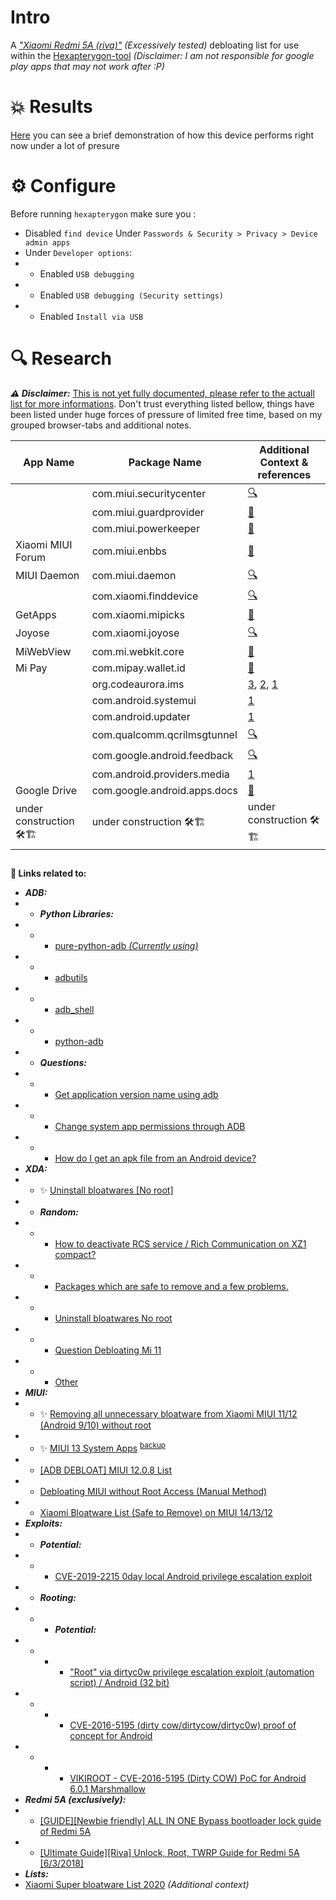 # Intro
A *["Xiaomi Redmi 5A (riva)"](https://www.gsmarena.com/xiaomi_redmi_5a-8898.php) (Excessively tested)* debloating list for use within the [Hexapterygon-tool](https://github.com/GiorgosXou/hexapterygon) *(Disclaimer: I am not responsible for google play apps that may not work after :P)*

# 💥 Results

[Here](https://odysee.com/hexapterygon:9) you can see a brief demonstration of how this device performs right now under a lot of presure

# ⚙️ Configure 
Before running `hexapterygon` make sure you :
- Disabled `find device` Under `Passwords & Security > Privacy > Device admin apps`
- Under `Developer options`:
- - Enabled `USB debugging`
- - Enabled `USB debugging (Security settings)` 
- - Enabled `Install via USB`


# 🔍 Research
***⚠️ Disclaimer:*** [This is not yet fully documented, please refer to the actuall list for more informations](https://github.com/GiorgosXou/Our-Xiaomi-Redmi-5A-riva-debloating-list/blob/main/devices/Xiaomi%20Redmi%205A%20riva.txt). Don't trust everything listed bellow, things have been listed under huge forces of pressure of limited free time, based on my grouped browser-tabs and additional notes.

|App Name |Package Name |Additional Context & references|
|---|---|---|
||com.miui.securitycenter|[🔍](https://forum.xda-developers.com/t/can-miui-security-center-be-removed.3897111/)|
||com.miui.guardprovider|[🦠](https://research.checkpoint.com/2019/vulnerability-in-xiaomi-pre-installed-security-app/)|
||com.miui.powerkeeper|[🦠](https://forum.xda-developers.com/t/psa-com-miui-powerkeeper-acts-like-a-malware-remove-it-trough-adb-for-increased-performance.4514455/)|
|Xiaomi MIUI Forum|com.miui.enbbs|[🛒](https://www.apkmirror.com/apk/xiaomi-inc-2/xiaomi-miui-forum/xiaomi-miui-forum-2-0-3-release/xiaomi-miui-forum-2-0-3-android-apk-download/)|
|MIUI Daemon|com.miui.daemon|[🔍](https://xiaomiui.net/what-is-the-miui-daemon-app-on-xiaomi-devices-1085/)|
||com.xiaomi.finddevice|[🔍](https://forum.xda-developers.com/t/anybody-knows-how-to-disable-finddevice.3322341/#post-87580581)|
|GetApps|com.xiaomi.mipicks|[🛒](https://apkcombo.com/getapps/com.xiaomi.mipicks/)|
|Joyose|com.xiaomi.joyose|[🔍](https://xiaomiui.net/what-is-the-joyose-app-on-xiaomi-phones-14625/)|
|MiWebView|com.mi.webkit.core|[🛒](https://www.apkmirror.com/apk/xiaomi-inc/miwebview/miwebview-1-41_fallback-release/miwebview-1-41_fallback-android-apk-download/)|
|Mi Pay|com.mipay.wallet.id|[🛒](https://www.apkmirror.com/apk/xiaomi-miui/mi-pay-2/mi-pay-2-0-0-3-release/mi-pay-0-0-3-android-apk-download/)|
||org.codeaurora.ims|[3](https://www.reddit.com/r/Xiaomi/comments/jyps2q/orgcodeauroraims/), [2](https://www.reddit.com/r/OnePlus8T/comments/miiitd/what_is_that_orgcodeauroraims_if_anybody_knows/), [1](https://www.reddit.com/r/GooglePixel/comments/tde8mt/orgcodeauroraims_causing_several_issues/)|
||com.android.systemui|[1](https://stackoverflow.com/questions/29229474/is-it-safe-to-disable-com-android-systemui)|
||com.android.updater|[1](https://forum.xda-developers.com/t/do-not-disable-com-android-updater.4084635/)|
||com.qualcomm.qcrilmsgtunnel |[🔍]( https://www.reddit.com/r/Nexus5/comments/1r1em0/anyone_know_what_comqualcommqcrilmsgtunnel_is/ )|
||com.google.android.feedback|[🔍](https://stackoverflow.com/questions/10812432/how-to-use-send-feeback-feedbackactivity-in-android)|
||com.android.providers.media|[1](https://forum.xda-developers.com/t/q-com-android-providers-media-what-is-this-xd.1336239/)|
|Google Drive|com.google.android.apps.docs|[🛒](https://play.google.com/store/apps/details?id=com.google.android.apps.docs)|
|under construction 🛠️🏗️|under construction 🛠️🏗️|under construction 🛠️🏗️|

##


**🔗 Links related to:**
- ***ADB:***
- - ***Python Libraries:***
- - - [pure-python-adb *(Currently using)*](https://github.com/Swind/pure-python-adb)
- - - [adbutils](https://github.com/openatx/adbutils)
- - - [adb_shell](https://github.com/JeffLIrion/adb_shell)
- - - [python-adb](https://github.com/google/python-adb)
- - ***Questions:***
- - - [Get application version name using adb](https://stackoverflow.com/questions/11942762/get-application-version-name-using-adb)
- - - [Change system app permissions through ADB](https://android.stackexchange.com/questions/136698/change-system-app-permissions-through-adb)
- - - [How do I get an apk file from an Android device?](https://stackoverflow.com/questions/4032960/how-do-i-get-an-apk-file-from-an-android-device/18003462#18003462)
- ***XDA:***
- - ✨ [Uninstall bloatwares \[No root\]](https://forum.xda-developers.com/t/uninstall-bloatwares-no-root.4321387/)
- - ***Random:***
- - - [How to deactivate RCS service / Rich Communication on XZ1 compact?](https://forum.xda-developers.com/t/how-to-deactivate-rcs-service-rich-communication-on-xz1-compact.3730605/#post-75164780)
- - - [Packages which are safe to remove and a few problems.](https://forum.xda-developers.com/t/packages-which-are-safe-to-remove-and-a-few-problems.4006171/)
- - - [Uninstall bloatwares No root](https://forum.xda-developers.com/t/uninstall-bloatwares-no-root.4321387/)
- - - [Question Debloating Mi 11](https://forum.xda-developers.com/t/debloating-mi-11.4242883/)
- - - [Other](https://forum.xda-developers.com/t/delete-this.4203903/page-2)
- ***MIUI:***
- - ✨ [Removing all unnecessary bloatware from Xiaomi MIUI 11/12 (Android 9/10) without root](https://selivan.github.io/2020/02/25/removing-bloatware-from-xiaomi-miui-android.html)
- - ✨ [MIUI 13 System Apps](https://gist.github.com/mcxiaoke/0a4c639d04e94c45eb6c787c0f98940a) <sup>[backup](https://gist.github.com/GiorgosXou/9b5efb522be1a3a398b28a416a522c8b)</sup>
- - [\[ADB DEBLOAT\] MIUI 12.0.8 List](https://forum.xda-developers.com/t/adb-debloat-miui-12-0-8-list.4160091/)
- - [Debloating MIUI without Root Access (Manual Method)](https://forum.xda-developers.com/t/debloating-miui-without-root-access-manual-method.4149707/)
- - [Xiaomi Bloatware List (Safe to Remove) on MIUI 14/13/12](https://technastic.com/xiaomi-bloatware-list-miui/)
- ***Exploits:***
- - ***Potential:***
- - - [CVE-2019-2215 0day local Android privilege escalation exploit](https://forum.xda-developers.com/t/cve-2019-2215-0day-local-android-privilege-escalation-exploit.3981873/)
- - ***Rooting:***
- - - ***Potential:***
- - - - ["Root" via dirtyc0w privilege escalation exploit (automation script) / Android (32 bit)](https://gist.github.com/Arinerron/0e99d69d70a778ca13a0087fa6fdfd80)
- - - - [CVE-2016-5195 (dirty cow/dirtycow/dirtyc0w) proof of concept for Android](https://github.com/timwr/CVE-2016-5195)
- - - - [VIKIROOT - CVE-2016-5195 (Dirty COW) PoC for Android 6.0.1 Marshmallow](https://github.com/hyln9/VIKIROOT)
- ***Redmi 5A (exclusively):***
- - [\[GUIDE\]\[Newbie friendly\] ALL IN ONE Bypass bootloader lock guide of Redmi 5A](https://forum.xda-developers.com/t/guide-newbie-friendly-all-in-one-bypass-bootloader-lock-guide-of-redmi-5a.3974581/#post-80371153)
- - [\[Ultimate Guide\]\[Riva\] Unlock, Root, TWRP Guide for Redmi 5A [6/3/2018]](https://forum.xda-developers.com/t/ultimate-guide-riva-unlock-root-twrp-guide-for-redmi-5a-6-3-2018.3759470/)
- ***Lists:***
- [Xiaomi Super bloatware List 2020]( https://lucacesarano.medium.com/xiaomi-super-bloatware-list-2020-db38ace9e9e1 ) *(Additional context)*






<!-- TODO: bromite - setup coockies shazam photopea-->
